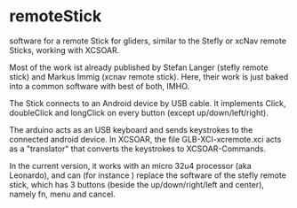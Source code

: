 # remoteStick
software for a remote Stick for gliders, similar to the Stefly or xcNav remote Sticks, 
working with XCSOAR.

Most of the work ist already published by Stefan Langer (stefly remote stick) and Markus Immig (xcnav remote stick).
Here, their work is just baked into a common software with best of both, IMHO.

The Stick connects to an Android device by USB cable.
It implements Click, doubleClick and longClick on every button (except up/down/left/right).

The arduino acts as an USB keyboard and sends keystrokes to the connected android device.
In XCSOAR, the file GLB-XCI-xcremote.xci acts as a "translator" that converts the keystrokes
to XCSOAR-Commands.

In the current version, it works with an micro 32u4 processor (aka Leonardo), 
and can (for instance ) replace the software of the stefly remote stick, 
which has 3 buttons (beside the up/down/right/left and center), namely fn, menu and cancel.

